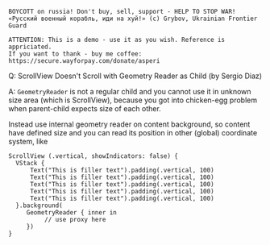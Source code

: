 ```
BOYCOTT on russia! Don't buy, sell, support - HELP TO STOP WAR!
«Русский военный корабль, иди на хуй!» (c) Grybov, Ukrainian Frontier Guard

ATTENTION: This is a demo - use it as you wish. Reference is appriciated.
If you want to thank - buy me coffee: https://secure.wayforpay.com/donate/asperi
```

Q: ScrollView Doesn't Scroll with Geometry Reader as Child (by Sergio Diaz)

A: `GeometryReader` is not a regular child and you cannot use it in unknown size area (which is ScrollView), because you got into chicken-egg problem when parent-child expects size of each other.

Instead use internal geometry reader on content background, so content have defined size and you can read its position in other (global) coordinate system, like

    ScrollView (.vertical, showIndicators: false) {
      VStack {
          Text("This is filler text").padding(.vertical, 100)
          Text("This is filler text").padding(.vertical, 100)
          Text("This is filler text").padding(.vertical, 100)
          Text("This is filler text").padding(.vertical, 100)
          Text("This is filler text").padding(.vertical, 100)
      }.background(
         GeometryReader { inner in
              // use proxy here
         })
    }

